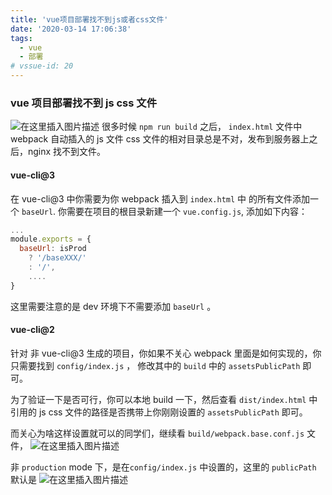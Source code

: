 ```yaml
---
title: 'vue项目部署找不到js或者css文件'
date: '2020-03-14 17:06:38'
tags:
  - vue
  - 部署
# vssue-id: 20
---
```


### vue 项目部署找不到 js css 文件

![在这里插入图片描述](https://chatflow-files-cdn-1252847684.file.myqcloud.com/20190105154109600.png)
很多时候 `npm run build` 之后， `index.html` 文件中 webpack 自动插入的 js 文件 css 文件的相对目录总是不对，发布到服务器上之后，nginx 找不到文件。

#### vue-cli@3

在 vue-cli@3 中你需要为你 webpack 插入到 `index.html` 中 的所有文件添加一个 `baseUrl`. 你需要在项目的根目录新建一个 `vue.config.js`, 添加如下内容：

```js
...
module.exports = {
  baseUrl: isProd
    ? '/baseXXX/'
    : '/',
    ....
}
```

这里需要注意的是 dev 环境下不需要添加 `baseUrl` 。

#### vue-cli@2

针对 非 vue-cli@3 生成的项目，你如果不关心 webpack 里面是如何实现的，你只需要找到 `config/index.js` ， 修改其中的 `build` 中的 `assetsPublicPath` 即可。

为了验证一下是否可行，你可以本地 build 一下，然后查看 `dist/index.html` 中引用的 js css 文件的路径是否携带上你刚刚设置的 `assetsPublicPath` 即可。

而关心为啥这样设置就可以的同学们，继续看 `build/webpack.base.conf.js` 文件，
![在这里插入图片描述](https://chatflow-files-cdn-1252847684.file.myqcloud.com/20190105153832561.png)

非 `production` mode 下，是在`config/index.js` 中设置的，这里的 `publicPath` 默认是
![在这里插入图片描述](https://chatflow-files-cdn-1252847684.file.myqcloud.com/20190105153930278.png)
